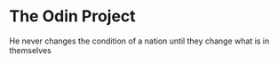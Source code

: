# The Odin Project

He never changes the condition of a nation until they change what is in themselves

